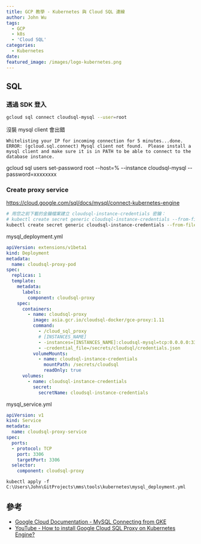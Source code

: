 ```yaml
---
title: GCP 教學 - Kubernetes 與 Cloud SQL 連線
author: John Wu
tags:
  - GCP
  - k8s
  - 'Cloud SQL'
categories:
  - Kubernetes
date: 
featured_image: /images/logo-kubernetes.png
---
```


<!-- more -->

## SQL

### 透過 SDK 登入
```sh
gcloud sql connect cloudsql-mysql --user=root
```

沒裝 mysql client 會出錯
```
Whitelisting your IP for incoming connection for 5 minutes...done.
ERROR: (gcloud.sql.connect) Mysql client not found.  Please install a mysql client and make sure it is in PATH to be able to connect to the database instance.
```

gcloud sql users set-password root --host=% --instance cloudsql-mysql --password=xxxxxxxx

### Create proxy service

https://cloud.google.com/sql/docs/mysql/connect-kubernetes-engine

```sh
# 用您之前下載的金鑰檔案建立 cloudsql-instance-credentials 密鑰：
# kubectl create secret generic cloudsql-instance-credentials --from-file=credentials.json=[PROXY_KEY_FILE_PATH]
kubectl create secret generic cloudsql-instance-credentials --from-file=credentials.json="C:\xxxxx\prod-xxxxx-xxxxx.json"
```

mysql_deployment.yml
```yml
apiVersion: extensions/v1beta1
kind: Deployment
metadata:
  name: cloudsql-proxy-pod
spec:
  replicas: 1
  template:
    metadata:
      labels:
        component: cloudsql-proxy
    spec:
      containers:
        - name: cloudsql-proxy
          image: asia.gcr.io/cloudsql-docker/gce-proxy:1.11
          command:
            - /cloud_sql_proxy
            # [INSTANCES_NAME]
            - -instances=[INSTANCES_NAME]:cloudsql-mysql=tcp:0.0.0.0:3306
            - -credential_file=/secrets/cloudsql/credentials.json
          volumeMounts:
            - name: cloudsql-instance-credentials
              mountPath: /secrets/cloudsql
              readOnly: true
      volumes:
        - name: cloudsql-instance-credentials
          secret:
            secretName: cloudsql-instance-credentials
```

mysql_service.yml
```yml
apiVersion: v1
kind: Service
metadata:
  name: cloudsql-proxy-service
spec:
  ports:
  - protocol: TCP
    port: 3306
    targetPort: 3306
  selector:
    component: cloudsql-proxy
```


```
kubectl apply -f C:\Users\John\GitProjects\mms\tools\kubernetes\mysql_deployment.yml
```

## 參考

* [Google Cloud Documentation - MySQL Connecting from GKE](https://cloud.google.com/sql/docs/mysql/connect-kubernetes-engine)  
* [YouTube - How to install Google Cloud SQL Proxy on Kubernetes Engine?](https://www.youtube.com/watch?v=bN000CEg7IM)  